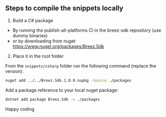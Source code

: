 ## Steps to compile the snippets locally
1. Build a C# package
  - By running the publish-all-platforms CI in the breez-sdk repository (use dummy binaries)
  - or by downloading from nuget https://www.nuget.org/packages/Breez.Sdk
2. Place it in the root folder

From the `snippets/csharp` folder run the following command (replace the version):
```bash
nuget add ../../Breez.Sdk.1.0.0.nupkg -Source ./packages
```

Add a package reference to your local nuget package:
```bash
dotnet add package Breez.Sdk -s ./packages
```

Happy coding